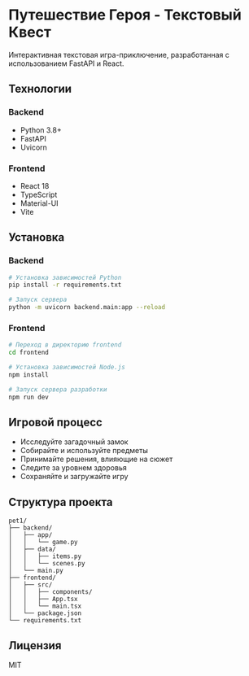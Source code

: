 # Путешествие Героя - Текстовый Квест

Интерактивная текстовая игра-приключение, разработанная с использованием FastAPI и React.

## Технологии

### Backend
- Python 3.8+
- FastAPI
- Uvicorn

### Frontend
- React 18
- TypeScript
- Material-UI
- Vite

## Установка

### Backend

```bash
# Установка зависимостей Python
pip install -r requirements.txt

# Запуск сервера
python -m uvicorn backend.main:app --reload
```

### Frontend

```bash
# Переход в директорию frontend
cd frontend

# Установка зависимостей Node.js
npm install

# Запуск сервера разработки
npm run dev
```

## Игровой процесс

- Исследуйте загадочный замок
- Собирайте и используйте предметы
- Принимайте решения, влияющие на сюжет
- Следите за уровнем здоровья
- Сохраняйте и загружайте игру

## Структура проекта

```
pet1/
├── backend/
│   ├── app/
│   │   └── game.py
│   ├── data/
│   │   ├── items.py
│   │   └── scenes.py
│   └── main.py
├── frontend/
│   ├── src/
│   │   ├── components/
│   │   ├── App.tsx
│   │   └── main.tsx
│   └── package.json
└── requirements.txt
```

## Лицензия

MIT